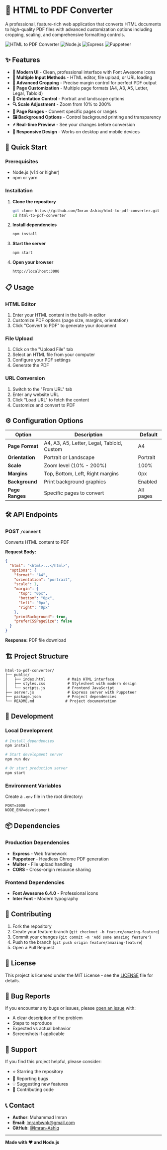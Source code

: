 # 📄 HTML to PDF Converter

A professional, feature-rich web application that converts HTML documents to high-quality PDF files with advanced customization options including cropping, scaling, and comprehensive formatting controls.

![HTML to PDF Converter](https://img.shields.io/badge/HTML%20to%20PDF-Converter-blue?style=flat-square)
![Node.js](https://img.shields.io/badge/Node.js-v22.13.0-green?style=flat-square)
![Express](https://img.shields.io/badge/Express-4.x-lightgrey?style=flat-square)
![Puppeteer](https://img.shields.io/badge/Puppeteer-Latest-orange?style=flat-square)

## ✨ Features

- **🎨 Modern UI** - Clean, professional interface with Font Awesome icons
- **📝 Multiple Input Methods** - HTML editor, file upload, or URL loading
- **📏 Advanced Cropping** - Precise margin control for perfect PDF output
- **📄 Page Customization** - Multiple page formats (A4, A3, A5, Letter, Legal, Tabloid)
- **🔄 Orientation Control** - Portrait and landscape options
- **🔍 Scale Adjustment** - Zoom from 10% to 200%
- **🎯 Page Ranges** - Convert specific pages or ranges
- **🖼️ Background Options** - Control background printing and transparency
- **⚡ Real-time Preview** - See your changes before conversion
- **📱 Responsive Design** - Works on desktop and mobile devices

## 🚀 Quick Start

### Prerequisites

- Node.js (v14 or higher)
- npm or yarn

### Installation

1. **Clone the repository**
   ```bash
   git clone https://github.com/Imran-Ashiq/html-to-pdf-converter.git
   cd html-to-pdf-converter
   ```

2. **Install dependencies**
   ```bash
   npm install
   ```

3. **Start the server**
   ```bash
   npm start
   ```

4. **Open your browser**
   ```
   http://localhost:3000
   ```

## 📋 Usage

### HTML Editor
1. Enter your HTML content in the built-in editor
2. Customize PDF options (page size, margins, orientation)
3. Click "Convert to PDF" to generate your document

### File Upload
1. Click on the "Upload File" tab
2. Select an HTML file from your computer
3. Configure your PDF settings
4. Generate the PDF

### URL Conversion
1. Switch to the "From URL" tab
2. Enter any website URL
3. Click "Load URL" to fetch the content
4. Customize and convert to PDF

## ⚙️ Configuration Options

| Option | Description | Default |
|--------|-------------|---------|
| **Page Format** | A4, A3, A5, Letter, Legal, Tabloid, Custom | A4 |
| **Orientation** | Portrait or Landscape | Portrait |
| **Scale** | Zoom level (10% - 200%) | 100% |
| **Margins** | Top, Bottom, Left, Right margins | 0px |
| **Background** | Print background graphics | Enabled |
| **Page Ranges** | Specific pages to convert | All pages |

## 🛠️ API Endpoints

### POST `/convert`
Converts HTML content to PDF

**Request Body:**
```json
{
  "html": "<html>...</html>",
  "options": {
    "format": "A4",
    "orientation": "portrait",
    "scale": 1,
    "margin": {
      "top": "0px",
      "bottom": "0px",
      "left": "0px",
      "right": "0px"
    },
    "printBackground": true,
    "preferCSSPageSize": false
  }
}
```

**Response:** PDF file download

## 🏗️ Project Structure

```
html-to-pdf-converter/
├── public/
│   ├── index.html          # Main HTML interface
│   ├── styles.css          # Stylesheet with modern design
│   └── scripts.js          # Frontend JavaScript
├── server.js               # Express server with Puppeteer
├── package.json            # Project dependencies
└── README.md              # Project documentation
```

## 🔧 Development

### Local Development
```bash
# Install dependencies
npm install

# Start development server
npm run dev

# Or start production server
npm start
```

### Environment Variables
Create a `.env` file in the root directory:
```env
PORT=3000
NODE_ENV=development
```

## 📦 Dependencies

### Production Dependencies
- **Express** - Web framework
- **Puppeteer** - Headless Chrome PDF generation
- **Multer** - File upload handling
- **CORS** - Cross-origin resource sharing

### Frontend Dependencies
- **Font Awesome 6.4.0** - Professional icons
- **Inter Font** - Modern typography

## 🤝 Contributing

1. Fork the repository
2. Create your feature branch (`git checkout -b feature/amazing-feature`)
3. Commit your changes (`git commit -m 'Add some amazing feature'`)
4. Push to the branch (`git push origin feature/amazing-feature`)
5. Open a Pull Request

## 📝 License

This project is licensed under the MIT License - see the [LICENSE](LICENSE) file for details.

## 🐛 Bug Reports

If you encounter any bugs or issues, please [open an issue](https://github.com/yourusername/html-to-pdf-converter/issues) with:
- A clear description of the problem
- Steps to reproduce
- Expected vs actual behavior
- Screenshots if applicable

## 🌟 Support

If you find this project helpful, please consider:
- ⭐ Starring the repository
- 🐛 Reporting bugs
- 💡 Suggesting new features
- 🤝 Contributing code

## 📞 Contact

- **Author**: Muhammad Imran
- **Email**: Imranbwpk@gmail.com
- **GitHub**: [@Imran-Ashiq](https://github.com/Imran-Ashiq)

---

**Made with ❤️ and Node.js**
